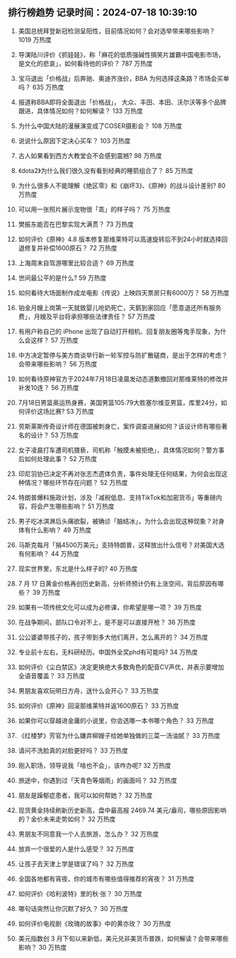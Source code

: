 
## 排行榜趋势 记录时间：2024-07-18 10:39:10
  
  1. 美国总统拜登新冠检测呈阳性，目前情况如何？会对选举带来哪些影响？ 1019 万热度
    
  2. 导演陆川评价《抓娃娃》，称「麻花的低质强碱性搞笑片雄霸中国电影市场，是文化的悲哀」，如何看待他的评价？ 787 万热度
    
  3. 宝马退出「价格战」后奔驰、奥迪齐涨价，BBA 为何选择这条路？市场会买单吗？ 635 万热度
    
  4. 报道称BBA即将全面退出「价格战」， 大众、丰田、本田、沃尔沃等多个品牌跟进，具体情况如何？如何解读？ 133 万热度
    
  5. 为什么中国大陆的漫展演变成了COSER摄影会？ 108 万热度
    
  6. 说说什么原因下定决心买车？ 103 万热度
    
  7. 古人如果看到西方大教堂会不会感到震撼? 98 万热度
    
  8. 《dota2》为什么我们很久没有看到经典的睡箭组合了？ 85 万热度
    
  9. 为什么很多人不能理解《绝区零》和《崩坏3》、《原神》的战斗设计差别? 80 万热度
    
  10. 可以用一张照片展示宠物很「乖」的样子吗？ 75 万热度
    
  11. 樊振东能否在巴黎实现大满贯？ 73 万热度
    
  12. 如何评价《原神》4.8 版本修复那维莱特可以高速旋转后不到24小时就选择回退修复并补偿1600原石？ 72 万热度
    
  13. 上海周末自驾游哪里比较合适？ 69 万热度
    
  14. 世间最公平的是什么? 59 万热度
    
  15. 如何看待大场面制作成龙电影《传说》上映四天票房只有6000万？ 58 万热度
    
  16. 铂金月嫂上岗第一天就致婴儿呛奶死亡，天鹅到家回应「愿意退还所有服务费」，月嫂及平台将承担哪些法律责任？ 57 万热度
    
  17. 有用户称自己的 iPhone 出现了自动打开相机、回复朋友圈等鬼手现象，为什么会这样？ 57 万热度
    
  18. 中方决定暂停与美方商谈举行新一轮军控与防扩散磋商，是出于怎样的考虑？会带来哪些影响？ 56 万热度
    
  19. 如何看待原神官方于2024年7月18日凌晨发动态道歉撤回对那维莱特的修改并补发10连？ 56 万热度
    
  20. 7月18日男篮奥运热身赛，美国男篮105:79大胜塞尔维亚男篮，库里24分，如何评价这场比赛? 53 万热度
    
  21. 劳斯莱斯传奇设计师在德国被刺身亡，案件调查进展如何？该设计师有哪些著名的设计？ 53 万热度
    
  22. 女子凌晨打车遭司机猥亵，司机称「触摸未被拒绝」，具体情况如何？警方事后如何处理此事？ 52 万热度
    
  23. 印尼羽协已决定不再对张志杰遗体负责，事件处理无任何结果，为何会出现这种情况？哪些环节存在问题？ 52 万热度
    
  24. 特朗普爆料施政计划，涉及「减税低息、支持TikTok和加密货币」等重磅内容，将会产生哪些影响？ 51 万热度
    
  25. 男子吃冰淇淋后头痛欲裂，被确诊「脑结冰」，为什么会出现这种现象？对身体有什么影响？ 49 万热度
    
  26. 马斯克每月「捐4500万美元」支持特朗普，这释放出什么信号？对美国大选有何影响？ 44 万热度
    
  27. 现实世界里，东北是什么样子的? 40 万热度
    
  28. 7 月 17 日黄金价格再创历史新高，分析师预计仍有上涨空间，背后原因有哪些？ 39 万热度
    
  29. 如果有一项传统文化可以成为必修课，你希望是哪一项？ 39 万热度
    
  30. 在战争期间，部队口令对不上，是不是可以直接开枪？ 36 万热度
    
  31. 公公婆婆带孩子的，孩子带到多大他们离开，怎么离开的？ 34 万热度
    
  32. 专业前十左右，无科研经历。申国外全奖phd有可能吗? 34 万热度
    
  33. 如何评价《尘白禁区》决定更换绝大多数角色的配音CV声优，并表示要增加全语音覆盖？ 33 万热度
    
  34. 男朋友喜欢玩明日方舟，送什么会开心？ 33 万热度
    
  35. 如何评价《原神》回滚那维莱特并返1600原石？ 33 万热度
    
  36. 如果你可以穿越进金庸的小说里，你会选哪一本书哪个角色？ 33 万热度
    
  37. 《红楼梦》芳官为什么嫌弃柳嫂子给她单独做的三菜一汤油腻？ 33 万热度
    
  38. 请问不洗脸真的对脸更好吗？ 33 万热度
    
  39. 刚入职场，领导说我「啥也不会」，该咋办呢? 32 万热度
    
  40. 旅途中，你遇到过「天青色等烟雨」的画面吗？ 32 万热度
    
  41. 朋友是躁郁症患者，我可以如何帮她？ 32 万热度
    
  42. 现货黄金持续刷新历史新高，盘中最高报 2469.74 美元/盎司，哪些原因影响的？金价未来走势如何？ 32 万热度
    
  43. 男朋友不同意我一个人去旅游，怎么办？ 32 万热度
    
  44. 放弃一个很爱的人是什么感受？ 32 万热度
    
  45. 让孩子去天津上学是错误了吗？ 32 万热度
    
  46. 全国各地都有宵夜，你的城市有哪些值得推荐的宵夜？ 31 万热度
    
  47. 如何评价《哈利波特》里的秋·张？ 30 万热度
    
  48. 哪句话突然让你沉默了好久？ 30 万热度
    
  49. 如何评价电视剧《玫瑰的故事》中的黄亦玫？ 30 万热度
    
  50. 美元指数创 3 月下旬以来新低，美元兑非美货币普跌，如何解读？会带来哪些影响？ 30 万热度
    